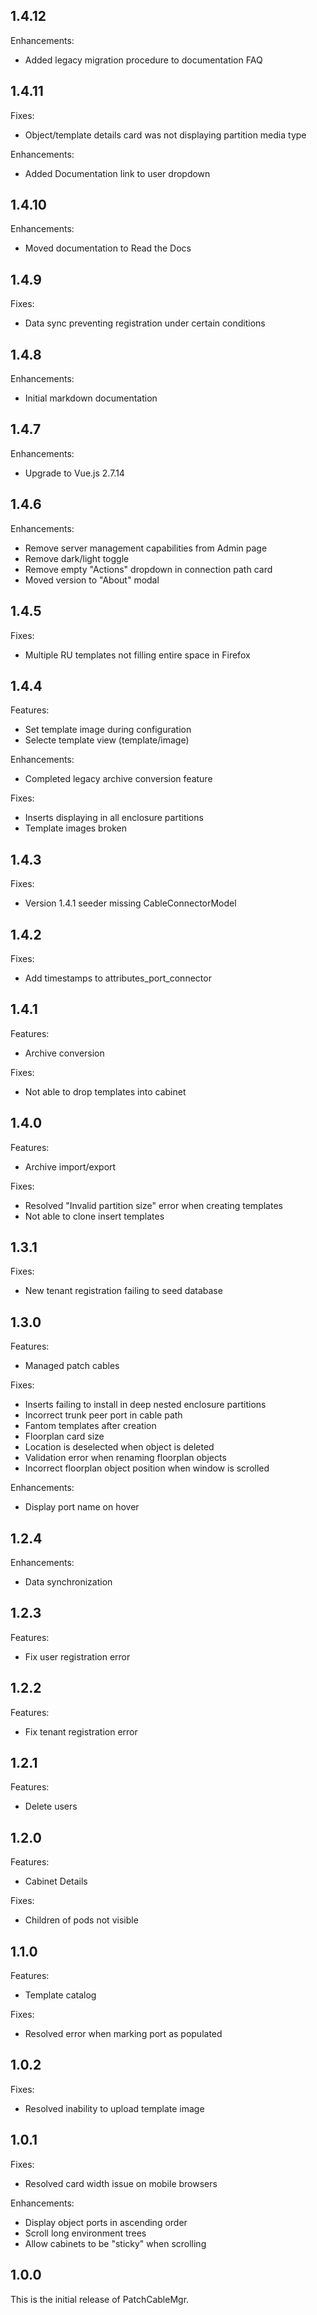 ## 1.4.12

Enhancements:

- Added legacy migration procedure to documentation FAQ

## 1.4.11

Fixes:

- Object/template details card was not displaying partition media type

Enhancements:

- Added Documentation link to user dropdown

## 1.4.10

Enhancements:

- Moved documentation to Read the Docs

## 1.4.9

Fixes:

- Data sync preventing registration under certain conditions

## 1.4.8

Enhancements:

- Initial markdown documentation

## 1.4.7

Enhancements:

- Upgrade to Vue.js 2.7.14

## 1.4.6

Enhancements:

- Remove server management capabilities from Admin page
- Remove dark/light toggle
- Remove empty "Actions" dropdown in connection path card
- Moved version to "About" modal

## 1.4.5

Fixes:

- Multiple RU templates not filling entire space in Firefox

## 1.4.4

Features:

- Set template image during configuration
- Selecte template view (template/image)

Enhancements:

- Completed legacy archive conversion feature

Fixes:

- Inserts displaying in all enclosure partitions
- Template images broken

## 1.4.3

Fixes:

- Version 1.4.1 seeder missing CableConnectorModel

## 1.4.2

Fixes:

- Add timestamps to attributes_port_connector

## 1.4.1

Features:

- Archive conversion

Fixes:

- Not able to drop templates into cabinet

## 1.4.0

Features:

- Archive import/export

Fixes:

- Resolved "Invalid partition size" error when creating templates
- Not able to clone insert templates

## 1.3.1

Fixes:

- New tenant registration failing to seed database

## 1.3.0

Features:

- Managed patch cables

Fixes:

- Inserts failing to install in deep nested enclosure partitions
- Incorrect trunk peer port in cable path
- Fantom templates after creation
- Floorplan card size
- Location is deselected when object is deleted
- Validation error when renaming floorplan objects
- Incorrect floorplan object position when window is scrolled

Enhancements:

- Display port name on hover

## 1.2.4

Enhancements:

- Data synchronization

## 1.2.3

Features:

- Fix user registration error

## 1.2.2

Features:

- Fix tenant registration error

## 1.2.1

Features:

- Delete users

## 1.2.0

Features:

- Cabinet Details

Fixes:

- Children of pods not visible

## 1.1.0

Features:

- Template catalog

Fixes:

- Resolved error when marking port as populated

## 1.0.2

Fixes:

- Resolved inability to upload template image

## 1.0.1

Fixes:

- Resolved card width issue on mobile browsers

Enhancements:

- Display object ports in ascending order
- Scroll long environment trees
- Allow cabinets to be "sticky" when scrolling

## 1.0.0

This is the initial release of PatchCableMgr.
